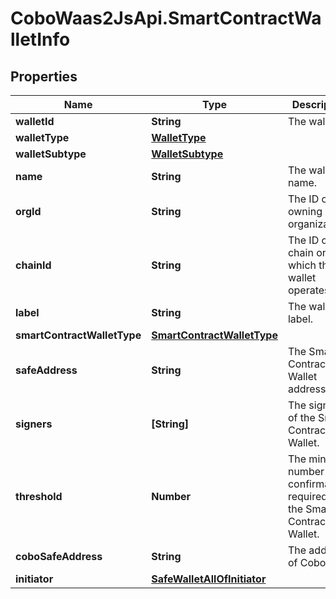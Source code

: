 # CoboWaas2JsApi.SmartContractWalletInfo

## Properties

Name | Type | Description | Notes
------------ | ------------- | ------------- | -------------
**walletId** | **String** | The wallet ID. | 
**walletType** | [**WalletType**](WalletType.md) |  | 
**walletSubtype** | [**WalletSubtype**](WalletSubtype.md) |  | 
**name** | **String** | The wallet name. | 
**orgId** | **String** | The ID of the owning organization. | 
**chainId** | **String** | The ID of the chain on which the wallet operates. | [optional] 
**label** | **String** | The wallet label. | [optional] 
**smartContractWalletType** | [**SmartContractWalletType**](SmartContractWalletType.md) |  | 
**safeAddress** | **String** | The Smart Contract Wallet address. | [optional] 
**signers** | **[String]** | The signers of the Smart Contract Wallet. | [optional] 
**threshold** | **Number** | The minimum number of confirmations required for the Smart Contract Wallet.  | [optional] 
**coboSafeAddress** | **String** | The address of Cobo Safe. | [optional] 
**initiator** | [**SafeWalletAllOfInitiator**](SafeWalletAllOfInitiator.md) |  | [optional] 


